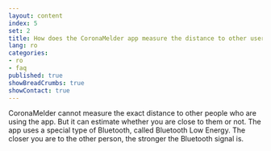 ```yaml
---
layout: content
index: 5
set: 2
title: How does the CoronaMelder app measure the distance to other users of the app?
lang: ro
categories:
- ro
- faq
published: true
showBreadCrumbs: true
showContact: true
---
```


CoronaMelder cannot measure the exact distance to other people who are using the app. But it can estimate whether you are close to them or not.
The app uses a special type of Bluetooth, called Bluetooth Low Energy. The closer you are to the other person, the stronger the Bluetooth signal is.


